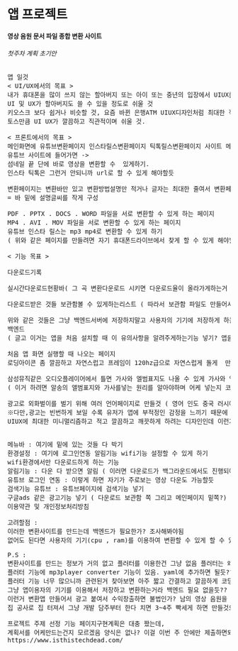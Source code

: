 # 앱 프로젝트
#### 영상 음원 문서 파일 종합 변환 사이트
###### 첫주차 계획 초기안
<pre>
앱 일것
< UI/UX에서의 목표 > 
내가 휴대폰을 많이 쓰지 않는 할아버지 또는 아이 또는 중년의 입장에서 UIUX를 디자인할 것 
UI 및 UX가 할아버지도 쓸 수 있을 정도로 쉬울 것 
키오스크 보다 쉽거나 비슷할 것, 요즘 바뀐 은행ATM UIUX디자인처럼 최대한 직관적으로 디자인할 것
토스만큼 UI UX가 깔끔하고 직관적이며 쉬울 것.

< 프론트에서의 목표 > 
메인화면에 유튜브변환페이지 인스타릴스변환페이지 틱톡릴스변환페이지 사이트 메인화면에 놓는다. ->
유튜브 사이트에 들어가면 -> 
섬네일 끝 단에 바로 영상을 변환할 수  있게하기.
인스타 틱톡은 그런거 안되니까 url로 할 수 있게 해야할듯
  
변환페이지는 변환바만 있고 변환방법설명만 적거나 글자는 최대한 줄여서 변환페이지를 구성한다. 
= 바 밑에 설명글씨를 작게 구성
  
PDF . PPTX . DOCS . WORD 파일을 서로 변환할 수 있게 하는 페이지
MP4 . AVI . MOV 파일을 서로 변환할 수 있게 하는 페이지
유튜브 인스타 릴스는 mp3 mp4로 변환할 수 있게 하기 
( 위와 같은 페이지를 만들려면 자기 휴대폰드라이브에서 찾게 할 수 있게 해야할듯 ) 
 
< 기능 목표 >
  
다운로드기록
  
실시간다운로드현황바( 그 곡 변환다운로드 시키면 다운로드율이 올라가게하는거 )
  
다운로드받은 것들 보관함볼 수 있게하는리스트 ( 따라서 보관함 파일도 만들어서 있게해야 됨 )
  
위와 같은 것들은 그냥 백엔드서버에 저장하지말고 사용자의 기기에 저장하게 하는형식으로
백엔드
( 글고 이거는 앱을 처음 설치할 때 이 유의사항을 알려주게하는기능 넣기? 앱을 지우면 곡이 다 없어진다던가)

처음 앱 화면 실행할 때 나오는 페이지 
로딩아이콘 좀 깔끔하고 자연스럽고 프레임이 120hz급으로 자연스럽게 돌게  만들기

삼성뮤직같은 오디오플레이어에서 틀면 가사와 엘범표지도 나올 수 있게 가사와 앨범표지를 넣을 수 있게 하는 기능 넣기
( 이거 하려면 알송의 앨범표지와 가사를넣는 원리를 알아야하며 어케 넣는지 코드도 알아야됨 )

광고로 외화벌이를 벌기 위해 여러 언어페이지로 만들것 ( 영어 인도 중국 러시아 스페인은 돈이 된다 ) 
※다만,광고는 빈번하게 보일 수록 유저가 앱에 부적정인 감정을 느끼기 때문에 자주 노출 시킬 수도 없는 노릇이며
UIUX에 최대한 미니멀리즘하고 적고 깔끔하고 깨끗하게 하려는 디자인인데 이런거 넣으면 드러워보여서 목표에도 위배가 될수도 있음


메뉴바 : 여기에 밑에 있는 것들 다 박기
환경설정 : 여기에 로그인연동 알림기능 wifi기능 설정할 수 있게 하기
wifi환경에서만 다운로드하게 하는 기능 
알림기능 : 다운 다 받으면 알림 ( 이러면 다운로드가 백그라운드에서도 진행되야함 )
유튜브 로그인 연동 : 이렇게 하면 자기가 주로보는 영상 다운도 가능할듯  
검색기능 유튜브 : 유튜브페이지에 검색기능 넣기
구글ads 같은 광고기능 넣기 ( 다운로드 보관함 쪽 그리고 메인페이지 밑쪽?)
이용약관 및 개인정보처리방침 

고려할점 :
이러한 변환사이트를 만드는데 백엔드가 필요한가? 조사해봐야됨
없어도 된다면 사용자의 기기(cpu , ram)를 이용하여 변환할 수 있게 할 수 있는가? 조사해봐야됨

P.S :
변환사이트를 만드는 정보가 거의 없고 플러터를 이용한건 그냥 없음 플러터는 왜 이렇게 정보가 없음?? 죽겠다
플러터 기능에 mp3player converter 기능이 있음. yaml에 추가하면 될듯??
플러터 기능 너무 많으니까 관련된거 찾아보면 아주 짧고 간결하고 깔끔하게 코딩이 될 수도 있을듯
그냥 앱이용자의 기기를 이용해서 저장하고 변환하는거라 백엔드 필요 없을듯??
이런거 변환앱 만들어서 광고 붙여서 수익창출하면 불법인가? 남의 영상 음원을 파일로 변환시키는것까지는 개인적으로 사용이 가능하지만 나는 이 변환프로그램에 광고기능을 붙였기 때문에 상업적으로 이용하는 것이라 수익창출은 불법인가??
집 공사로 집 터져서 그냥 개발 담주부터 한다 치면 3~4주 빡세게 하면 만들것으로 예상됨 죽겠다 

프로젝트 주제 선정 기능 페이지구현계획은 대충 짰는데,
계획서를 어케만드는건지 모르겠음 양식은 없나? 이걸 이번 주 안에만 제출하면되는가?
https://www.isthistechdead.com/
</pre>
